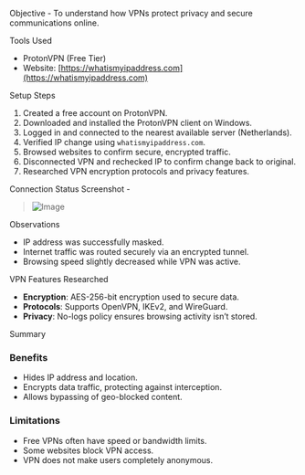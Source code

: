 Objective - 
To understand how VPNs protect privacy and secure communications online.

Tools Used
- ProtonVPN (Free Tier)
- Website: [https://whatismyipaddress.com](https://whatismyipaddress.com)

Setup Steps

1. Created a free account on ProtonVPN.
2. Downloaded and installed the ProtonVPN client on Windows.
3. Logged in and connected to the nearest available server (Netherlands).
4. Verified IP change using `whatismyipaddress.com`.
5. Browsed websites to confirm secure, encrypted traffic.
6. Disconnected VPN and rechecked IP to confirm change back to original.
7. Researched VPN encryption protocols and privacy features.

Connection Status Screenshot -

> ![Image](https://github.com/user-attachments/assets/c2097619-36c1-4427-8434-59f9aa835312)

Observations
- IP address was successfully masked.
- Internet traffic was routed securely via an encrypted tunnel.
- Browsing speed slightly decreased while VPN was active.

VPN Features Researched
- **Encryption**: AES-256-bit encryption used to secure data.
- **Protocols**: Supports OpenVPN, IKEv2, and WireGuard.
- **Privacy**: No-logs policy ensures browsing activity isn’t stored.

Summary

### Benefits
- Hides IP address and location.
- Encrypts data traffic, protecting against interception.
- Allows bypassing of geo-blocked content.

### Limitations
- Free VPNs often have speed or bandwidth limits.
- Some websites block VPN access.
- VPN does not make users completely anonymous.
